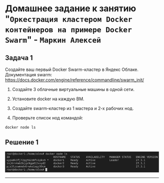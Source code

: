 # Домашнее задание к занятию "`Оркестрация кластером Docker контейнеров на примере Docker Swarm`" - `Маркин Алексей`

## Задача 1

Создайте ваш первый Docker Swarm-кластер в Яндекс Облаке.
Документация swarm: https://docs.docker.com/engine/reference/commandline/swarm_init/
1. Создайте 3 облачные виртуальные машины в одной сети.
2. Установите docker на каждую ВМ.
3. Создайте swarm-кластер из 1 мастера и 2-х рабочих нод.

4. Проверьте список нод командой:
```
docker node ls
```

## Решение 1

![Задание 1](https://github.com/Markin-AI/05-05/blob/main/img/1.png)

---